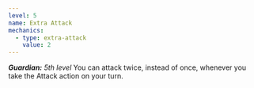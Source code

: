 ```yaml
---
level: 5
name: Extra Attack
mechanics:
  - type: extra-attack
    value: 2
---
```

_**Guardian:** 5th level_
You can attack twice, instead of once, whenever you take the Attack action on your turn.